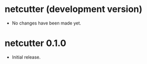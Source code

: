 # netcutter (development version)

* No changes have been made yet.

# netcutter 0.1.0

* Initial release.
